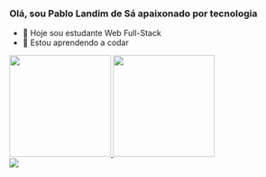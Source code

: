 ### Olá, sou Pablo Landim de Sá apaixonado por tecnologia

- 🔭 Hoje sou estudante Web Full-Stack 
- 🌱 Estou aprendendo a codar

<div>
 <a href="https://github.com/PabloLSa"> <img height="180em" src="https://github-readme-stats.vercel.app/api?username=PabloLSa&show_icons=true&theme=dark&include_all_commits=true&count_private=true"/>
  <img height="180em" src="https://github-readme-stats.vercel.app/api/top-langs/?username=PabloLSa&layout=compact&langs_count=7&theme=dracula"/>
</div>
<div>
<form>
 <a href="https://https://www.linkedin.com/in/pablo-landim-de-s%C3%A1-99267454/img target="_blank"><img src="https://img.shields.io/badge/-LinkedIn-%230077B5?style=for-the-badge&logo=linkedin&logoColor=white"target="_blank"></a> </a>
<form>
<div>
